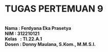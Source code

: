 # TUGAS PERTEMUAN 9

 <br> **Nama    : Ferdyana Eka Prasetya**</br>
  **NIM     : 312210121**</br>
  **Kelas   : TI.22.A.1**</br>
  **Dosen   : Donny Maulana, S.Kom., M.M.S.I.**</br>
  


